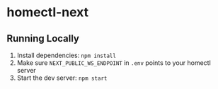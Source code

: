 # homectl-next

## Running Locally

1. Install dependencies: `npm install`
2. Make sure `NEXT_PUBLIC_WS_ENDPOINT` in `.env` points to your homectl server
3. Start the dev server: `npm start`
